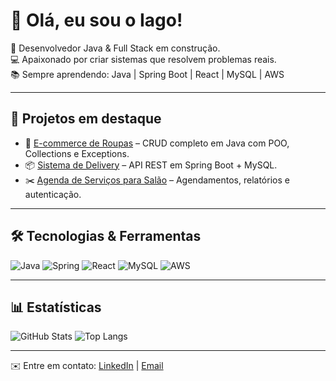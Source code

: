 # 👋 Olá, eu sou o Iago!

🚀 Desenvolvedor Java & Full Stack em construção.  
💻 Apaixonado por criar sistemas que resolvem problemas reais.  
📚 Sempre aprendendo: Java | Spring Boot | React | MySQL | AWS  

---

## 🌟 Projetos em destaque
- 🛒 [E-commerce de Roupas](link) – CRUD completo em Java com POO, Collections e Exceptions.
- 📦 [Sistema de Delivery](link) – API REST em Spring Boot + MySQL.
- ✂️ [Agenda de Serviços para Salão](link) – Agendamentos, relatórios e autenticação.

---

## 🛠️ Tecnologias & Ferramentas
![Java](https://img.shields.io/badge/Java-red?logo=java&logoColor=white)
![Spring](https://img.shields.io/badge/SpringBoot-green?logo=spring&logoColor=white)
![React](https://img.shields.io/badge/React-blue?logo=react&logoColor=white)
![MySQL](https://img.shields.io/badge/MySQL-4479A1?logo=mysql&logoColor=white)
![AWS](https://img.shields.io/badge/AWS-232F3E?logo=amazon-aws&logoColor=white)

---

## 📊 Estatísticas
![GitHub Stats](https://github-readme-stats.vercel.app/api?username=IagoZandone&show_icons=true&theme=radical)
![Top Langs](https://github-readme-stats.vercel.app/api/top-langs/?username=IagoZandone&layout=compact&theme=radical)

---

✉️ Entre em contato: [LinkedIn](https://linkedin.com/in/seu-link) | [Email](mailto:seuemail@gmail.com)
